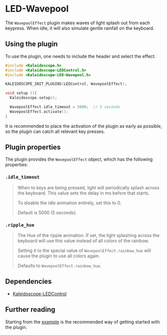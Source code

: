# LED-Wavepool

The `WavepoolEffect` plugin makes waves of light splash out from each keypress.
When idle, it will also simulate gentle rainfall on the keyboard.

## Using the plugin

To use the plugin, one needs to include the header and select the effect.

```c++
#include <Kaleidoscope.h>
#include <Kaleidoscope-LEDControl.h>
#include <Kaleidoscope-LED-Wavepool.h>

KALEIDOSCOPE_INIT_PLUGINS(LEDControl, WavepoolEffect);

void setup (){
  Kaleidoscope.setup();

  WavepoolEffect.idle_timeout = 5000;  // 5 seconds
  WavepoolEffect.activate();
}
```

It is recommended to place the activation of the plugin as early as possible, so
the plugin can catch all relevant key presses.

## Plugin properties

The plugin provides the `WavepoolEffect` object, which has the following
properties:

### `.idle_timeout`

> When to keys are being pressed, light will periodically splash across
> the keyboard.  This value sets the delay in ms before that starts.
>
> To disable the idle animation entirely, set this to 0.
>
> Default is 5000 (5 seconds).

### `.ripple_hue`

> The Hue of the ripple animation. If set, the light splashing across the
> keyboard will use this value instead of all colors of the rainbow.
>
> Setting it to the special value of `WavepoolEffect.rainbow_hue` will cause the
> plugin to use all colors again.
>
> Defaults to `WavepoolEffect.rainbow_hue`.

## Dependencies

* [Kaleidoscope-LEDControl](LEDControl.md)

## Further reading

Starting from the [example][plugin:example] is the recommended way of getting
started with the plugin.

 [plugin:example]:  /examples/LEDS/LED-Wavepool/LED-Wavepool.ino
